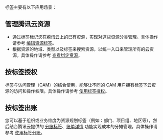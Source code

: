 标签主要有以下应用场景：

## 管理腾讯云资源
- 通过标签标记您在腾讯云上的已有资源，实现对这些资源分类管理。具体操作请参考 [编辑资源标签](https://cloud.tencent.com/document/product/651/56722)。
- 根据资源的地域、类型以及标签来搜索资源，以统一入口来管理所有的云资源。具体操作请参考 [查看绑定资源](https://cloud.tencent.com/document/product/651/56720)。


## 按标签授权
标签与访问管理（CAM）的结合使用，能够让不同的 CAM 用户拥有标签下云资源的访问和操作权限。具体操作请参考 [使用标签授权](https://cloud.tencent.com/document/product/651/56725)。

## 按标签出账
您可以基于组织或业务维度为资源规划标签（例如：部门、项目组、地区等），然后结合腾讯云提供的 [分账标签](https://cloud.tencent.com/document/product/555/37959)、[账单详情](https://cloud.tencent.com/document/product/555/14192) 功能实现成本的分摊管理。具体操作请参考 [使用标签分账](https://cloud.tencent.com/document/product/651/56724)。


